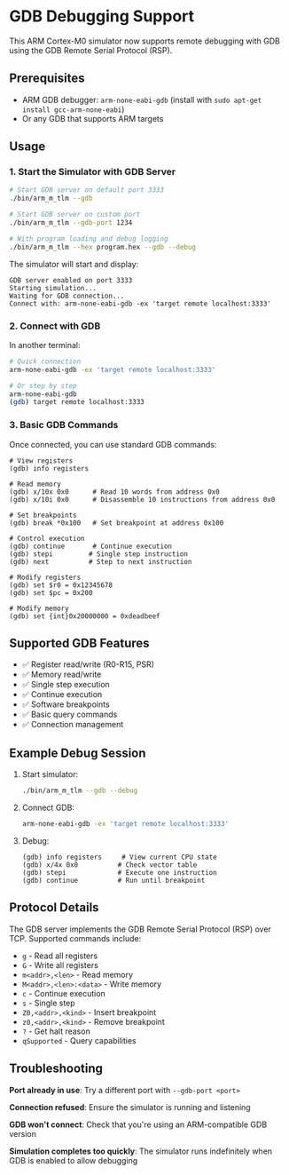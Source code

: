 # GDB Debugging Support

This ARM Cortex-M0 simulator now supports remote debugging with GDB using the GDB Remote Serial Protocol (RSP).

## Prerequisites

- ARM GDB debugger: `arm-none-eabi-gdb` (install with `sudo apt-get install gcc-arm-none-eabi`)
- Or any GDB that supports ARM targets

## Usage

### 1. Start the Simulator with GDB Server

```bash
# Start GDB server on default port 3333
./bin/arm_m_tlm --gdb

# Start GDB server on custom port
./bin/arm_m_tlm --gdb-port 1234

# With program loading and debug logging
./bin/arm_m_tlm --hex program.hex --gdb --debug
```

The simulator will start and display:
```
GDB server enabled on port 3333
Starting simulation...
Waiting for GDB connection...
Connect with: arm-none-eabi-gdb -ex 'target remote localhost:3333'
```

### 2. Connect with GDB

In another terminal:

```bash
# Quick connection
arm-none-eabi-gdb -ex 'target remote localhost:3333'

# Or step by step
arm-none-eabi-gdb
(gdb) target remote localhost:3333
```

### 3. Basic GDB Commands

Once connected, you can use standard GDB commands:

```gdb
# View registers
(gdb) info registers

# Read memory
(gdb) x/10x 0x0      # Read 10 words from address 0x0
(gdb) x/10i 0x0      # Disassemble 10 instructions from address 0x0

# Set breakpoints  
(gdb) break *0x100   # Set breakpoint at address 0x100

# Control execution
(gdb) continue       # Continue execution
(gdb) stepi         # Single step instruction
(gdb) next          # Step to next instruction

# Modify registers
(gdb) set $r0 = 0x12345678
(gdb) set $pc = 0x200

# Modify memory
(gdb) set {int}0x20000000 = 0xdeadbeef
```

## Supported GDB Features

- ✅ Register read/write (R0-R15, PSR)
- ✅ Memory read/write  
- ✅ Single step execution
- ✅ Continue execution
- ✅ Software breakpoints
- ✅ Basic query commands
- ✅ Connection management

## Example Debug Session

1. Start simulator:
   ```bash
   ./bin/arm_m_tlm --gdb --debug
   ```

2. Connect GDB:
   ```bash
   arm-none-eabi-gdb -ex 'target remote localhost:3333'
   ```

3. Debug:
   ```gdb
   (gdb) info registers     # View current CPU state
   (gdb) x/4x 0x0          # Check vector table
   (gdb) stepi             # Execute one instruction
   (gdb) continue          # Run until breakpoint
   ```

## Protocol Details

The GDB server implements the GDB Remote Serial Protocol (RSP) over TCP. Supported commands include:

- `g` - Read all registers
- `G` - Write all registers  
- `m<addr>,<len>` - Read memory
- `M<addr>,<len>:<data>` - Write memory
- `c` - Continue execution
- `s` - Single step
- `Z0,<addr>,<kind>` - Insert breakpoint
- `z0,<addr>,<kind>` - Remove breakpoint
- `?` - Get halt reason
- `qSupported` - Query capabilities

## Troubleshooting

**Port already in use**: Try a different port with `--gdb-port <port>`

**Connection refused**: Ensure the simulator is running and listening

**GDB won't connect**: Check that you're using an ARM-compatible GDB version

**Simulation completes too quickly**: The simulator runs indefinitely when GDB is enabled to allow debugging